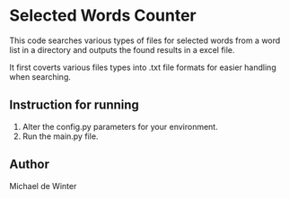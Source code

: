 # Selected Words Counter

This code searches various types of files for selected words from a word list in a directory and outputs the found results in a excel file.

It first coverts various files types into .txt file formats for easier handling when searching.

## Instruction for running
1. Alter the config.py parameters for your environment.
2. Run the main.py file.

## Author 
Michael de Winter